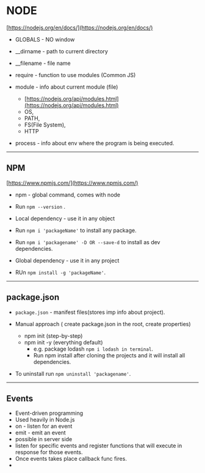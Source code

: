 # NODE

[https://nodejs.org/en/docs/](https://nodejs.org/en/docs/)
- GLOBALS - NO window

- __dirname - path to current directory
- __filename - file name
- require - function to use modules (Common JS)
- module - info about current module (file)
  
    - [https://nodejs.org/api/modules.html](https://nodejs.org/api/modules.html)
    - OS,
    - PATH, 
    - FS(File System), 
    - HTTP
- process - info about env where the program is being executed.

---

## NPM
[https://www.npmjs.com/](https://www.npmjs.com/)
- npm - global command, comes with node
- Run `npm --version` .

- Local dependency - use it in any object
- Run `npm i 'packageName'` to install any package.
- Run `npm i 'packagename' -D OR --save-d` to install as dev dependencies.

- Global dependency - use it in any project
- RUn `npm install -g 'packageName'`.

---
## package.json

- `package.json` - manifest files(stores imp info about project).
- Manual approach ( create package.json in the root, create properties)
  - npm init (step-by-step)
  - npm init -y (everything default)
    - e.g. package lodash `npm i lodash in terminal`.
    - Run npm install after cloning the projects and it will install all dependencies.

- To uninstall run `npm uninstall 'packagename'`.

---

## Events
- Event-driven programming
- Used heavily in Node.js
- on - listen for an event
- emit - emit an event
- possible in server side
- listen for specific events and register functions that will execute in response for those events.
- Once events takes place callback func fires.
- 